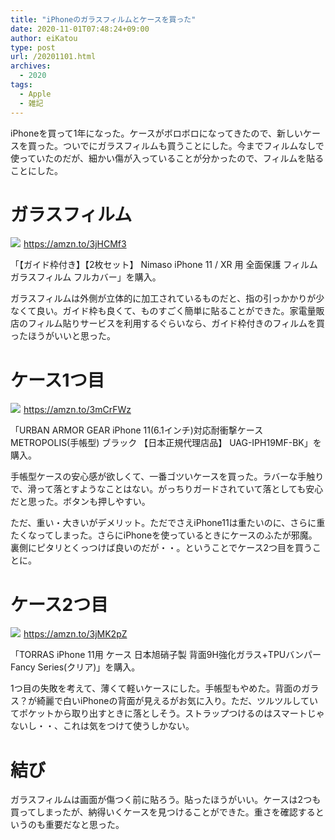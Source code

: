 ```yaml
---
title: "iPhoneのガラスフィルムとケースを買った"
date: 2020-11-01T07:48:24+09:00
author: eiKatou
type: post
url: /20201101.html
archives:
  - 2020
tags:
  - Apple
  - 雑記
---
```


iPhoneを買って1年になった。ケースがボロボロになってきたので、新しいケースを買った。ついでにガラスフィルムも買うことにした。今までフィルムなしで使っていたのだが、細かい傷が入っていることが分かったので、フィルムを貼ることにした。

<!--more-->

# ガラスフィルム

<a href="https://www.amazon.co.jp/gp/product/B07GKFWN3V/ref=as_li_ss_il?ie=UTF8&psc=1&linkCode=li3&tag=eikatou-22&linkId=97285f64b0e6c3be2e0bdd61c058d586&language=ja_JP" target="_blank"><img border="0" src="//ws-fe.amazon-adsystem.com/widgets/q?_encoding=UTF8&ASIN=B07GKFWN3V&Format=_SL250_&ID=AsinImage&MarketPlace=JP&ServiceVersion=20070822&WS=1&tag=eikatou-22&language=ja_JP" ></a><img src="https://ir-jp.amazon-adsystem.com/e/ir?t=eikatou-22&language=ja_JP&l=li3&o=9&a=B07GKFWN3V" width="1" height="1" border="0" alt="" style="border:none !important; margin:0px !important;" />
https://amzn.to/3jHCMf3

「【ガイド枠付き】【2枚セット】 Nimaso iPhone 11 / XR 用 全面保護 フィルム ガラスフィルム フルカバー」を購入。

ガラスフィルムは外側が立体的に加工されているものだと、指の引っかかりが少なくて良い。ガイド枠も良くて、ものすごく簡単に貼ることができた。家電量販店のフィルム貼りサービスを利用するぐらいなら、ガイド枠付きのフィルムを買ったほうがいいと思った。

# ケース1つ目
<a href="https://www.amazon.co.jp/gp/product/B07WX8H5D1/ref=as_li_ss_il?ie=UTF8&psc=1&linkCode=li3&tag=eikatou-22&linkId=d2ede1d086ba4055c4bb71619787d18c&language=ja_JP" target="_blank"><img border="0" src="//ws-fe.amazon-adsystem.com/widgets/q?_encoding=UTF8&ASIN=B07WX8H5D1&Format=_SL250_&ID=AsinImage&MarketPlace=JP&ServiceVersion=20070822&WS=1&tag=eikatou-22&language=ja_JP" ></a><img src="https://ir-jp.amazon-adsystem.com/e/ir?t=eikatou-22&language=ja_JP&l=li3&o=9&a=B07WX8H5D1" width="1" height="1" border="0" alt="" style="border:none !important; margin:0px !important;" />
https://amzn.to/3mCrFWz

「URBAN ARMOR GEAR iPhone 11(6.1インチ)対応耐衝撃ケース METROPOLIS(手帳型) ブラック 【日本正規代理店品】 UAG-IPH19MF-BK」を購入。

手帳型ケースの安心感が欲しくて、一番ゴツいケースを買った。ラバーな手触りで、滑って落とすようなことはない。がっちりガードされていて落としても安心だと思った。ボタンも押しやすい。

ただ、重い・大きいがデメリット。ただでさえiPhone11は重たいのに、さらに重たくなってしまった。さらにiPhoneを使っているときにケースのふたが邪魔。裏側にピタリとくっつけば良いのだが・・。ということでケース2つ目を買うことに。

# ケース2つ目

<a href="https://www.amazon.co.jp/gp/product/B07VW8XF4Q/ref=as_li_ss_il?ie=UTF8&psc=1&linkCode=li3&tag=eikatou-22&linkId=068d08d34feabb4251e3f991c136cb2d&language=ja_JP" target="_blank"><img border="0" src="//ws-fe.amazon-adsystem.com/widgets/q?_encoding=UTF8&ASIN=B07VW8XF4Q&Format=_SL250_&ID=AsinImage&MarketPlace=JP&ServiceVersion=20070822&WS=1&tag=eikatou-22&language=ja_JP" ></a><img src="https://ir-jp.amazon-adsystem.com/e/ir?t=eikatou-22&language=ja_JP&l=li3&o=9&a=B07VW8XF4Q" width="1" height="1" border="0" alt="" style="border:none !important; margin:0px !important;" />
https://amzn.to/3jMK2pZ

「TORRAS iPhone 11用 ケース 日本旭硝子製 背面9H強化ガラス+TPUバンパー Fancy Series(クリア)」を購入。

1つ目の失敗を考えて、薄くて軽いケースにした。手帳型もやめた。背面のガラス？が綺麗で白いiPhoneの背面が見えるがお気に入り。ただ、ツルツルしていてポケットから取り出すときに落としそう。ストラップつけるのはスマートじゃないし・・、これは気をつけて使うしかない。

# 結び

ガラスフィルムは画面が傷つく前に貼ろう。貼ったほうがいい。ケースは2つも買ってしまったが、納得いくケースを見つけることができた。重さを確認するというのも重要だなと思った。